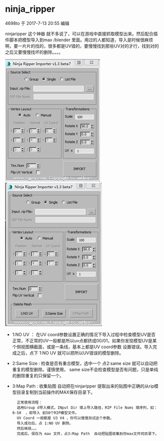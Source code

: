 # ninja_ripper


4698to 于 2017-7-13 20:55 编辑


ninjaripper 这个神器 就不多说了，可以在游戏中直接抓取模型出来。然后配合插件脚本把模型导入到max /blender 里面。用过的人都知道，导入是时候很麻烦啊，要一片片的找的，很多都是UV错的，要慢慢找到那些UV对的才行，找到对的之后又要慢慢找坏的删除。。。。

![image](https://github.com/4698to/ninja_ripper/blob/master/214007g98w8mmhc9m6w6r6.jpg)
![image](https://github.com/4698to/ninja_ripper/blob/master/214441dqiiaouzq496ovnn.jpg)

* 1:NO UV  ：
        在UV coord参数设置正确的情况下导入过程中检查模型UV是否正常，不正常的UV一般都是所以uv点都挤成00/01，如果你发现模型UV是某个侧视图横截面，或是一条线，基本上都是UV coord参数 设置错误。导入完成之后，点下 1:NO UV 就可以把所以UV错误的模型删除。

* 2:Same Size :
        检查是否有重合模型，选中一个 点2:same size 就可以自动把重复的模型删除。谨慎使用， same size不会检查模型是否有问题，只是单纯的删除重复的只保留一个。

* 3:Map Path :
        收集贴图
        自动把在ninjaripper 提取出来的贴图中正确的从rip模型目录复制到当前操作的MAX保存目录下。

        正常使用流程：
        选用Group d导入模式，INput Dir 填上导入路径，RIP File Nums 填序列，如： 0-50  ，即导入 前50个RIP模型文件。
        UV Coord 一般都是 U3 V4 ，你可以慢慢测试这个参数。
        导入成功后，点 1:NO UV 删除。
        然后继续。。。
        完成后，保存为 max 文件，点3:Map Path  自动把贴图收集到你max文件同目录下。
